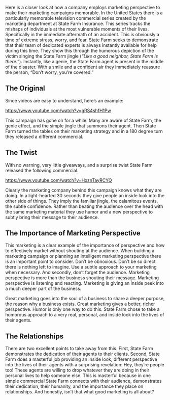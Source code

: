 Here is a closer look at how a company employs marketing perspective to make their marketing campaigns memorable. In the United States there is a particularly memorable television commercial series created by the marketing department at State Farm Insurance. This series tracks the mishaps of individuals at the most vulnerable moments of their lives. Specifically in the immediate aftermath of an accident. This is obviously a time of extreme stress, worry, and fear. State Farm seeks to demonstrate that their team of dedicated experts is always instantly available for help during this time. They show this through the humorous depiction of the victim singing the State Farm jingle (*“Like a good neighbor, State Farm is there.”*). Instantly, like a genie, the State Farm agent is present in the middle of the disaster. With a smile and a confident air they immediately reassure the person, “Don’t worry, you’re covered.”

## The Original

Since videos are easy to understand, here’s an example:

https://www.youtube.com/watch?v=gRS4shfH1Pw

This campaign has gone on for a while. Many are aware of State Farm, the genie effect, and the simple jingle that summons their agent. Then State Farm turned the tables on their marketing strategy and in a 180 degree turn they released a different commercial.

## The Twist

With no warning, very little giveaways, and a surprise twist State Farm released the following commercial.

https://www.youtube.com/watch?v=HxznTayRCYQ

Clearly the marketing company behind this campaign knows what they are doing. In a light-hearted 30 seconds they give people an inside look into the other side of things. They imply the familiar jingle, the calamitous events, the subtle confidence. Rather than beating the audience over the head with the same marketing material they use humor and a new perspective to subtly bring their message to their audience.

## The Importance of Marketing Perspective

This marketing is a clear example of the importance of perspective and how to effectively market without shouting at the audience. When building a marketing campaign or planning an intelligent marketing perspective there is an important point to consider. Don’t be obnoxious. Don’t be so direct there is nothing left to imagine. Use a subtle approach to your marketing when necessary. And secondly, don’t forget the audience. Marketing perspective is more than the business shouting their message. Marketing perspective is listening and reacting. Marketing is giving an inside peek into a much deeper part of the business.

Great marketing goes into the soul of a business to share a deeper purpose, the reason why a business exists. Great marketing gives a better, richer perspective. Humor is only one way to do this. State Farm chose to take a humorous approach to a very real, personal, and inside look into the lives of their agents.

## The Relationships

There are two excellent points to take away from this. First, State Farm demonstrates the dedication of their agents to their clients. Second, State Farm does a masterful job providing an inside look, different perspective into the lives of their agents with a surprising revelation: Hey, they’re people too! These agents are willing to drop whatever they are doing in their personal lives to help someone else. This is masterful because in one simple commercial State Farm connects with their audience, demonstrates their dedication, their humanity, and the importance they place on relationships. And honestly, isn’t that what good marketing is all about?